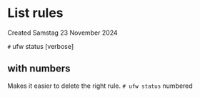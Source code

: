 # List rules
Created Samstag 23 November 2024

``#`` ufw status [verbose]

with numbers
------------
Makes it easier to delete the right rule.
``# ufw status`` numbered


